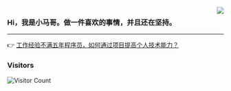 <img align="right" src="https://user-images.githubusercontent.com/77398366/226897075-8213cce6-bb49-4b99-a6db-8966238ce720.jpg" />


### Hi，我是小马哥。做一件喜欢的事情，并且还在坚持。

---

👉 [工作经验不满五年程序员，如何通过项目提高个人技术能力？](https://gitee.com/opengoofy/congomall)

### Visitors

![Visitor Count](https://profile-counter.glitch.me/acmenlt/count.svg)
